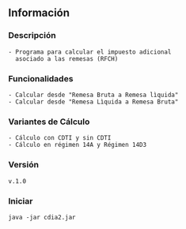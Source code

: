 ## Información

### Descripción
    - Programa para calcular el impuesto adicional 
      asociado a las remesas (RFCH)

### Funcionalidades
    - Calcular desde "Remesa Bruta a Remesa lìquida"
    - Calcular desde "Remesa Lìquida a Remesa Bruta"

### Variantes de Cálculo
    - Cálculo con CDTI y sin CDTI
    - Cálculo en régimen 14A y Régimen 14D3

### Versión
    v.1.0

### Iniciar
```java -jar cdia2.jar```




